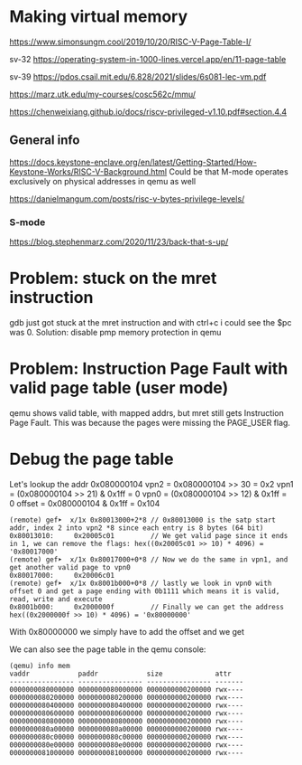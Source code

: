 # Making virtual memory

https://www.simonsungm.cool/2019/10/20/RISC-V-Page-Table-I/

sv-32
https://operating-system-in-1000-lines.vercel.app/en/11-page-table



sv-39
https://pdos.csail.mit.edu/6.828/2021/slides/6s081-lec-vm.pdf


https://marz.utk.edu/my-courses/cosc562c/mmu/

https://chenweixiang.github.io/docs/riscv-privileged-v1.10.pdf#section.4.4


## General info
https://docs.keystone-enclave.org/en/latest/Getting-Started/How-Keystone-Works/RISC-V-Background.html
Could be that M-mode operates exclusively on physical addresses in qemu as well

https://danielmangum.com/posts/risc-v-bytes-privilege-levels/

### S-mode
https://blog.stephenmarz.com/2020/11/23/back-that-s-up/


# Problem: stuck on the mret instruction
gdb just got stuck at the mret instruction and with ctrl+c i could see the $pc was 0.
Solution: disable pmp memory protection in qemu 

# Problem: Instruction Page Fault with valid page table (user mode)
qemu shows valid table, with mapped addrs, but mret still gets Instruction Page Fault. This was because the pages were missing the PAGE_USER flag.

# Debug the page table
Let's lookup the addr 0x080000104
vpn2 = 0x080000104 >> 30 = 0x2
vpn1 = (0x080000104 >> 21) & 0x1ff = 0
vpn0 = (0x080000104 >> 12) & 0x1ff = 0
offset = 0x080000104 & 0x1ff = 0x104
```
(remote) gef➤  x/1x 0x80013000+2*8 // 0x80013000 is the satp start addr, index 2 into vpn2 *8 since each entry is 8 bytes (64 bit)
0x80013010:     0x20005c01         // We get valid page since it ends in 1, we can remove the flags: hex((0x20005c01 >> 10) * 4096) = '0x80017000'
(remote) gef➤  x/1x 0x80017000+0*8 // Now we do the same in vpn1, and get another valid page to vpn0
0x80017000:     0x20006c01
(remote) gef➤  x/1x 0x8001b000+0*8 // lastly we look in vpn0 with offset 0 and get a page ending with 0b1111 which means it is valid, read, write and execute
0x8001b000:     0x2000000f         // Finally we can get the address hex((0x2000000f >> 10) * 4096) = '0x80000000'
```
With 0x80000000 we simply have to add the offset and we get


We can also see the page table in the qemu console:
```
(qemu) info mem
vaddr            paddr            size             attr
---------------- ---------------- ---------------- -------
0000000080000000 0000000080000000 0000000000200000 rwx----
0000000080200000 0000000080200000 0000000000200000 rwx----
0000000080400000 0000000080400000 0000000000200000 rwx----
0000000080600000 0000000080600000 0000000000200000 rwx----
0000000080800000 0000000080800000 0000000000200000 rwx----
0000000080a00000 0000000080a00000 0000000000200000 rwx----
0000000080c00000 0000000080c00000 0000000000200000 rwx----
0000000080e00000 0000000080e00000 0000000000200000 rwx----
0000000081000000 0000000081000000 0000000000200000 rwx----
```
